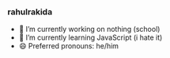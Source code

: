 ### rahulrakida
- 🔭 I’m currently working on nothing (school)
- 🌱 I’m currently learning JavaScript (i hate it)
- 😄 Preferred pronouns: he/him



<!--
**rahulrakida/rahulrakida** is a ✨ _special_ ✨ repository because its `README.md` (this file) appears on your GitHub profile.

Here are some ideas to get you started:

- 🔭 I’m currently working on ...
- 🌱 I’m currently learning ...
- 👯 I’m looking to collaborate on ...
- 🤔 I’m looking for help with ...
- 💬 Ask me about ...
- 📫 How to reach me: ...
- 😄 Pronouns: ...
- ⚡ Fun fact: ...
-->

